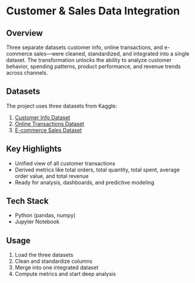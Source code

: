 # Customer & Sales Data Integration

## Overview
Three separate datasets customer info, online transactions, and e-commerce sales—were cleaned, standardized, and integrated into a single dataset. The transformation unlocks the ability to analyze customer behavior, spending patterns, product performance, and revenue trends across channels.

## Datasets
The project uses three datasets from Kaggle:

1. [Customer Info Dataset](https://www.kaggle.com/datasets/rishikumarrajvansh/marketing-insights-for-e-commerce-company?select=CustomersData.xlsx)
2. [Online Transactions Dataset](https://www.kaggle.com/datasets/rishikumarrajvansh/marketing-insights-for-e-commerce-company?select=Online_Sales.csv)
3. [E-commerce Sales Dataset](https://www.kaggle.com/datasets/carrie1/ecommerce-data)


## Key Highlights
- Unified view of all customer transactions
- Derived metrics like total orders, total quantity, total spent, average order value, and total revenue
- Ready for analysis, dashboards, and predictive modeling

## Tech Stack
- Python (pandas, numpy)
- Jupyter Notebook

## Usage
1. Load the three datasets
2. Clean and standardize columns
3. Merge into one integrated dataset
4. Compute metrics and start deep analysis
